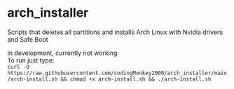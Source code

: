 # arch_installer
Scripts that deletes all partitions and installs Arch Linux with Nvidia drivers and Safe Boot

In development, currently not working
<br>
To run just type: 
<br>
`curl -O https://raw.githubusercontent.com/codingMonkey2000/arch_installer/main/arch-install.sh && chmod +x arch-install.sh && ./arch-install.sh`

